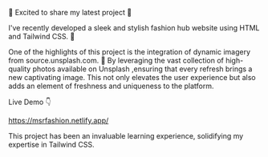 🌟 Excited to share my latest project  🌟



I've recently developed a sleek and stylish fashion hub website using HTML and Tailwind CSS. 🎨 



One of the highlights of this project is the integration of dynamic imagery from source.unsplash.com. 📸 By leveraging the vast collection of high-quality photos available on Unsplash ,ensuring that every refresh brings a new captivating image. This not only elevates the user experience but also adds an element of freshness and uniqueness to the platform.



Live Demo 👇

https://msrfashion.netlify.app/


 This project has been an invaluable learning experience, solidifying my expertise in Tailwind CSS.
